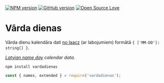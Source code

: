 [![NPM version](http://badge.fury.io/js/vardadienas.svg)](http://badge.fury.io/js/vardadienas)
[![GitHub version](https://badge.fury.io/gh/slikts%2Fvardadienas.svg)](https://badge.fury.io/gh/slikts%2Fvardadienas)
[![Open Source Love](https://badges.frapsoft.com/os/mit/mit.svg?v=102)](https://github.com/ellerbrock/open-source-badge/)

# Vārda dienas

Vārda dienu kalendāra dati [no laacz][laacz-gist] (ar labojumiem) formātā `{ ['MM-DD']: string[] }`.

*[Latvian name day][wikipedia] calendar data.*

`npm install vardadienas`

```js
const { names, extended } = require('vardadienas');
```

[laacz-gist]: https://gist.github.com/laacz/5cccb056a533dffb2165
[wikipedia]: https://en.wikipedia.org/wiki/Name_day#Latvia
